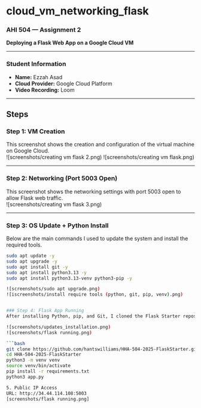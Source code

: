 # cloud_vm_networking_flask

### AHI 504 — Assignment 2  
**Deploying a Flask Web App on a Google Cloud VM**

---

### Student Information
- **Name:** Ezzah Asad  
- **Cloud Provider:** Google Cloud Platform  
- **Video Recording:** Loom  


---

## Steps

### Step 1: VM Creation  
This screenshot shows the creation and configuration of the virtual machine on Google Cloud.  
![screenshots/creating vm flask 2.png)
![screenshots/creating vm flask.png)

---

### Step 2: Networking (Port 5003 Open)  
This screenshot shows the networking settings with port 5003 open to allow Flask web traffic.  
![screenshots/creating vm flask 3.png)

---

### Step 3: OS Update + Python Install
Below are the main commands I used to update the system and install the required tools.

```bash
sudo apt update -y  
sudo apt upgrade -y  
sudo apt install git -y  
sudo apt install python3.13 -y  
sudo apt install python3.13-venv python3-pip -y

![screenshots/sudo apt upgrade.png)
![iscreenshots/install require tools (python, git, pip, venv).png)


### Step 4: Flask App Running 
After installing Python, pip, and Git, I cloned the Flask Starter repository and set up a virtual environment. I then installed all required dependencies and ran the Flask application.

![screenshots/updates_installation.png)
![screenshots/flask running.png)

```bash
git clone https://github.com/hantswilliams/HHA-504-2025-FlaskStarter.git  
cd HHA-504-2025-FlaskStarter  
python3 -m venv venv  
source venv/bin/activate  
pip install -r requirements.txt  
python3 app.py

5. Public IP Access
URL: http://34.44.114.108:5003
[screenshots/flask running.png]